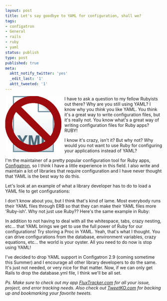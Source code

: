 ```yaml
---
layout: post
title: Let's say goodbye to YAML for configuration, shall we?
tags:
- configatron
- General
- rails
- ruby
- yaml
status: publish
type: post
published: true
meta:
  aktt_notify_twitter: 'yes'
  _edit_last: '1'
  aktt_tweeted: '1'
---
```

<img style="float: left; padding-right: 10px" class="size-medium wp-image-489" title="yml" src="/assets/images/2011/06/yml-300x300.png" alt="" width="180" height="180" />I have to ask a question to my fellow Rubyists out there? Why are you still using YAML? I know why you <em>think</em> you like YAML. You think it's a great way to write configuration files, but it's really not. You know what's a great way of writing configuration files for Ruby apps? RUBY!

I know it's crazy, isn't it? But why not? Why would you not want to use Ruby for configuring your applications instead of YAML?

I'm the maintainer of a pretty popular configuration tool for Ruby apps, <a href="http://github.com/markbates/configatron">Configatron</a>, so I think I have a little experience in this field. I also write and maintain a lot of libraries that require configuration and I have never thought that YAML is the best way to do this.

Let's look at an example of what a library developer has to do to load a YAML file to get configurations:

<script src="https://gist.github.com/1051635.js"> </script>

I don't know about you, but I think that's kind of lame. Most everybody runs their YAML files through ERB so that they can make their YAML files more 'Ruby-ish'. Why not just use Ruby?? Here's the same example in Ruby:

<script src="https://gist.github.com/1051638.js"> </script>

In addition to not having to deal with all the whitespace, tabs, crazy nesting, etc... that YAML brings we get to use the full power of Ruby for our configurations! Try storing a Proc in YAML. Yeah, that's what I thought. You can drive configurations from the database, environment variables, crazy equations, etc... the world is your oyster. All you need to do now is stop using YAML!

I've decided to drop YAML support in Configatron 2.9 (coming sometime this Summer) and I encourage all other library developers to do the same. It's just not needed, or very nice for that matter. Now, if we can only get Rails to drop the database.yml file, I think we'll be all set.

<address>Ps. Make sure to check out my app <a href="http://www.fluxtracker.com?ref=yaml">FluxTracker.com</a> for all your issue, project, and error tracking needs. Also check out <a href="http://tweetko.com?ref=yaml">TweetKO.com</a> for backing up and bookmarking your favorite tweets.</address>
